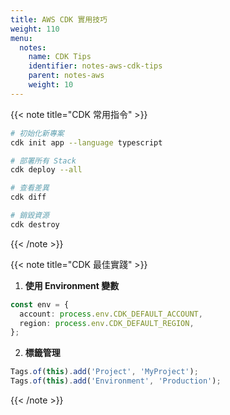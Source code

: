 ```yaml
---
title: AWS CDK 實用技巧
weight: 110
menu:
  notes:
    name: CDK Tips
    identifier: notes-aws-cdk-tips
    parent: notes-aws
    weight: 10
---
```


<!-- CDK 常用指令 -->
{{< note title="CDK 常用指令" >}}

```bash
# 初始化新專案
cdk init app --language typescript

# 部署所有 Stack
cdk deploy --all

# 查看差異
cdk diff

# 銷毀資源
cdk destroy
```

{{< /note >}}

<!-- CDK 最佳實踐 -->
{{< note title="CDK 最佳實踐" >}}

1. **使用 Environment 變數**
```typescript
const env = {
  account: process.env.CDK_DEFAULT_ACCOUNT,
  region: process.env.CDK_DEFAULT_REGION,
};
```

2. **標籤管理**
```typescript
Tags.of(this).add('Project', 'MyProject');
Tags.of(this).add('Environment', 'Production');
```

{{< /note >}}
